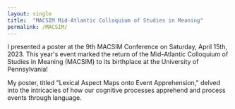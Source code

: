 ```yaml
---
layout: single
title:  "MACSIM Mid-Atlantic Colloquium of Studies in Meaning"
permalink: /MACSIM/
---
```


I presented a poster at the 9th MACSIM Conference on Saturday, April 15th, 2023. This year's event marked the return of the Mid-Atlantic Colloquium of Studies in Meaning (MACSIM) to its birthplace at the University of Pennsylvania! 

My poster, titled "Lexical Aspect Maps onto Event Apprehension," delved into the intricacies of how our cognitive processes apprehend and process events through language.
